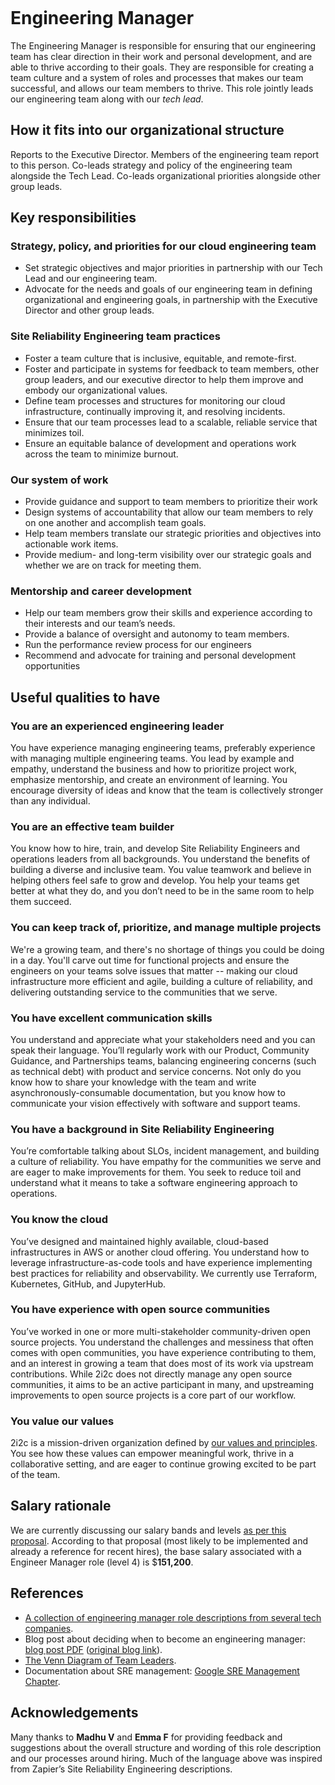 ```{role} Engineering Manager
```

# Engineering Manager

The Engineering Manager is responsible for ensuring that our engineering team has clear direction in their work and personal development, and are able to thrive according to their goals. They are responsible for creating a team culture and a system of roles and processes that makes our team successful, and allows our team members to thrive. This role jointly leads our engineering team along with our _tech lead_.

## How it fits into our organizational structure

Reports to the Executive Director. Members of the engineering team report to this person. Co-leads strategy and policy of the engineering team alongside the Tech Lead. Co-leads organizational priorities alongside other group leads.

## Key responsibilities

### Strategy, policy, and priorities for our cloud engineering team

- Set strategic objectives and major priorities in partnership with our Tech Lead and our engineering team.
- Advocate for the needs and goals of our engineering team in defining organizational and engineering goals, in partnership with the Executive Director and other group leads.

### Site Reliability Engineering team practices

- Foster a team culture that is inclusive, equitable, and remote-first.
- Foster and participate in systems for feedback to team members, other group leaders, and our executive director to help them improve and embody our organizational values.
- Define team processes and structures for monitoring our cloud infrastructure, continually improving it, and resolving incidents.
- Ensure that our team processes lead to a scalable, reliable service that minimizes toil.
- Ensure an equitable balance of development and operations work across the team to minimize burnout.

### Our system of work

- Provide guidance and support to team members to prioritize their work
- Design systems of accountability that allow our team members to rely on one another and accomplish team goals.
- Help team members translate our strategic priorities and objectives into actionable work items.
- Provide medium- and long-term visibility over our strategic goals and whether we are on track for meeting them.

### Mentorship and career development

- Help our team members grow their skills and experience according to their interests and our team’s needs.
- Provide a balance of oversight and autonomy to team members.
- Run the performance review process for our engineers
- Recommend and advocate for training and personal development opportunities

## Useful qualities to have

### You are an experienced engineering leader

You have experience managing engineering teams, preferably experience with managing multiple engineering teams. You lead by example and empathy, understand the business and how to prioritize project work, emphasize mentorship, and create an environment of learning. You encourage diversity of ideas and know that the team is collectively stronger than any individual.

### You are an effective team builder

You know how to hire, train, and develop Site Reliability Engineers and operations leaders from all backgrounds. You understand the benefits of building a diverse and inclusive team. You value teamwork and believe in helping others feel safe to grow and develop. You help your teams get better at what they do, and you don’t need to be in the same room to help them succeed.

### You can keep track of, prioritize, and manage multiple projects

We're a growing team, and there's no shortage of things you could be doing in a day. You'll carve out time for functional projects and ensure the engineers on your teams solve issues that matter -- making our cloud infrastructure more efficient and agile, building a culture of reliability, and delivering outstanding service to the communities that we serve.

### You have excellent communication skills

You understand and appreciate what your stakeholders need and you can speak their language. You’ll regularly work with our Product, Community Guidance, and Partnerships teams, balancing engineering concerns (such as technical debt) with product and service concerns. Not only do you know how to share your knowledge with the team and write asynchronously-consumable documentation, but you know how to communicate your vision effectively with software and support teams.

### You have a background in Site Reliability Engineering

You’re comfortable talking about SLOs, incident management, and building a culture of reliability. You have empathy for the communities we serve and are eager to make improvements for them. You seek to reduce toil and understand what it means to take a software engineering approach to operations.

### You know the cloud

You’ve designed and maintained highly available, cloud-based infrastructures in AWS or another cloud offering. You understand how to leverage infrastructure-as-code tools and have experience implementing best practices for reliability and observability.  We currently use Terraform, Kubernetes, GitHub, and JupyterHub.

### You have experience with open source communities

You’ve worked in one or more multi-stakeholder community-driven open source projects. You understand the challenges and messiness that often comes with open communities, you have experience contributing to them, and an interest in growing a team that does most of its work via upstream contributions. While 2i2c does not directly manage any open source communities, it aims to be an active participant in many, and upstreaming improvements to open source projects is a core part of our workflow.

### You value our values

2i2c is a mission-driven organization defined by [our values and principles](https://2i2c.org/about/). You see how these values can empower meaningful work, thrive in a collaborative setting, and are eager to continue growing excited to be part of the team.

## Salary rationale

We are currently discussing our salary bands and levels [as per this proposal](https://github.com/2i2c-org/meta/issues/402#issuecomment-1419224044). According to that proposal (most likely to be implemented and already a reference for recent hires), the base salary associated with a Engineer Manager role (level 4) is $**151,200**.

## References

- [A collection of engineering manager role descriptions from several tech companies](https://docs.google.com/document/d/1V3qfl0WlSlzq557mf9jqBNINuWRGw-nkgpFnpKibSOo/edit#).
- Blog post about deciding when to become an engineering manager: [blog post PDF](https://drive.google.com/file/d/1bSOEVBpYzdVvfEiWrmkqxrlu32kcaagW/view?usp=sharing) ([original blog link](https://charity.wtf/2019/01/04/engineering-management-the-pendulum-or-the-ladder/?utm_source=pocket_mylist)).
- [The Venn Diagram of Team Leaders](https://larahogan.me/blog/team-leader-venn-diagram/).
- Documentation about SRE management: [Google SRE Management Chapter](https://sre.google/sre-book/part-IV-management/).

## Acknowledgements

Many thanks to **Madhu V** and **Emma F** for providing feedback and suggestions about the overall structure and wording of this role description and our processes around hiring. Much of the language above was inspired from Zapier’s Site Reliability Engineering descriptions.
